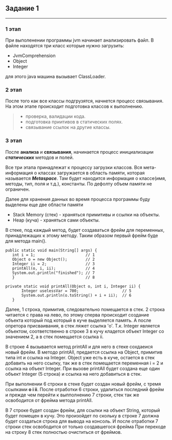 ## Задание 1
___

### 1 этап
При выполенении программы jvm начинает анализировать файл. 
В файле находятся три класс которые нужно загрузить:
- JvmComprehension
- Object
- Integer

для этого java машина вызывает ClassLoader. 

### 2 этап
После того как все классы подгрузятся, начнется процесс связывания. На этом этапе происходит подготовка классов к выполнению.
>- проверка, валидации кода.
>- подготовка приитивов в статических полях.
>- связывание ссылок на другие классы.
>

### 3 этап
После __анализа__ и __связывания__, начинается процесс инициализации ***статических*** методов и полей.

Все три этапа принадлежат к процессу загрузки классов.
Вся мета-информация о классах загружается в область памяти, которая называется ***Metaspace***.
Там будет находится информация о классе(имя, методы, тип, поля и т.д.), константы.
По дефолту объем памяти не ограничен.

Далее для хранения данных во время процесса программы буду выделены еще две области памяти
- Stack Memory (стек) - храняться примитивы и ссылки на объекты.
- Heap (куча) - храняться сами объекты.

В стеке, под каждый метод, будет создаваться фрейм для переменных, принадлежащих к этому методу.
Таким образом первый фрейм буде для метода main().

 ```
 public static void main(String[] args) { 
    int i = 1;                      // 1
    Object o = new Object();        // 2
    Integer ii = 2;                 // 3
    printAll(o, i, ii);             // 4
    System.out.println("finished"); // 7
    }                               // 8

private static void printAll(Object o, int i, Integer ii) {
        Integer uselessVar = 700;                   // 5
        System.out.println(o.toString() + i + ii);  // 6
    }
```
Далее, 1 строка, примитив, следовательно помещается в стек.
2 строка читается с права на лево, по этому сперва происходит создание объекта который под который в куче
выделяется память. А после опретора присваивания, в стек ляжет ссылка 'o'.
Т.к. Integer является объектом, соответственно в строке 3 в кучу кладется объект Integer со значением 2,
а в стек помещается ссылка ii.

В строке 4 вызывается метод printAll и для него в стеке сохдаеися новый фрейм.
В методо printAll, предается ссылка на Object, примитив типа int и ссылка на Integer.
Object уже есть в куче, остается в стек добавить на него ссылку, так же в стек помещается переменная i = 2 и ссылка 
на объект Integer. 
При вызове printAll будет создана еще один объект Integer (5 строка) и ссылка на него добавиться в стек.

При выполнении 6 строки в стеке будет создан новый фрейм, с тремя ссылками __о i ii__.
Поcле отработки 6 строки, удалиться последний фрейм и прежде чем перейти к выпполнению
7 строки, стек так же освободится от фрейма метода printAll.

В 7 строке будет создан фрейм, для ссылки на объект String, который будет помещен в кучу.
Это произойдет по скольку в строке 7 должна будет создаться строка для вывода на консоль.
И после отработки 7 строки стек освободится от только создавшегося фрейма
При переходе на строку 8 стек полностью очиститься от фреймов.





